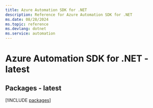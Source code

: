 ```yaml
---
title: Azure Automation SDK for .NET
description: Reference for Azure Automation SDK for .NET
ms.date: 08/28/2024
ms.topic: reference
ms.devlang: dotnet
ms.service: automation
---
```

# Azure Automation SDK for .NET - latest
## Packages - latest
[!INCLUDE [packages](automation-index.md)]